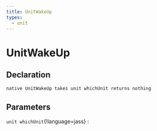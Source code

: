 ```yaml
---
title: UnitWakeUp
types:
  - unit
---
```


# UnitWakeUp

## Declaration

```jass
native UnitWakeUp takes unit whichUnit returns nothing
```

## Parameters
`unit whichUnit`{!language=jass}
: 
